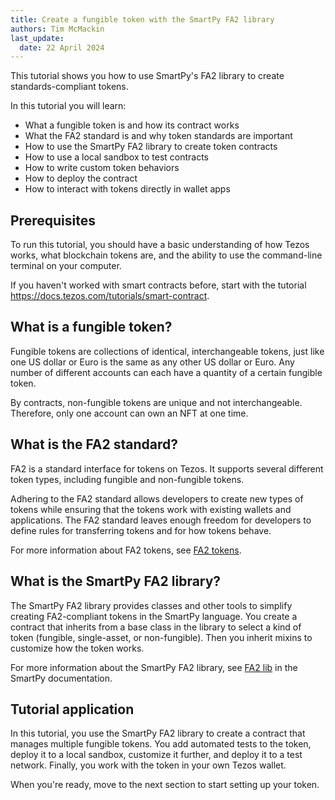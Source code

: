 ```yaml
---
title: Create a fungible token with the SmartPy FA2 library
authors: Tim McMackin
last_update:
  date: 22 April 2024
---
```


This tutorial shows you how to use SmartPy's FA2 library to create standards-compliant tokens.

In this tutorial you will learn:

- What a fungible token is and how its contract works
- What the FA2 standard is and why token standards are important
- How to use the SmartPy FA2 library to create token contracts
- How to use a local sandbox to test contracts
- How to write custom token behaviors
- How to deploy the contract
- How to interact with tokens directly in wallet apps

## Prerequisites

To run this tutorial, you should have a basic understanding of how Tezos works, what blockchain tokens are, and the ability to use the command-line terminal on your computer.

If you haven't worked with smart contracts before, start with the tutorial https://docs.tezos.com/tutorials/smart-contract.

## What is a fungible token?

Fungible tokens are collections of identical, interchangeable tokens, just like one US dollar or Euro is the same as any other US dollar or Euro.
Any number of different accounts can each have a quantity of a certain fungible token.

By contracts, non-fungible tokens are unique and not interchangeable.
Therefore, only one account can own an NFT at one time.

## What is the FA2 standard?

FA2 is a standard interface for tokens on Tezos.
It supports several different token types, including fungible and non-fungible tokens.

Adhering to the FA2 standard allows developers to create new types of tokens while ensuring that the tokens work with existing wallets and applications.
The FA2 standard leaves enough freedom for developers to define rules for transferring tokens and for how tokens behave.

For more information about FA2 tokens, see [FA2 tokens](../architecture/tokens/FA2).

## What is the SmartPy FA2 library?

The SmartPy FA2 library provides classes and other tools to simplify creating FA2-compliant tokens in the SmartPy language.
You create a contract that inherits from a base class in the library to select a kind of token (fungible, single-asset, or non-fungible).
Then you inherit mixins to customize how the token works.

For more information about the SmartPy FA2 library, see [FA2 lib](https://smartpy.io/guides/FA2-lib/overview) in the SmartPy documentation.

## Tutorial application

In this tutorial, you use the SmartPy FA2 library to create a contract that manages multiple fungible tokens.
You add automated tests to the token, deploy it to a local sandbox, customize it further, and deploy it to a test network.
Finally, you work with the token in your own Tezos wallet.

When you're ready, move to the next section to start setting up your token.
